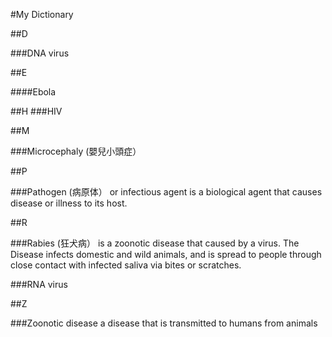 #My Dictionary

##D

###DNA virus

##E

####Ebola

##H
###HIV

##M

###Microcephaly (嬰兒小頭症）

##P

###Pathogen (病原体）
or infectious agent is a biological agent that causes disease or illness to its host.

##R

###Rabies (狂犬病）
is a zoonotic disease that caused by a virus. The Disease infects domestic and wild animals, and is spread to people through close contact with infected saliva via bites or scratches.

###RNA virus

##Z

###Zoonotic disease
a disease that is transmitted to humans from animals